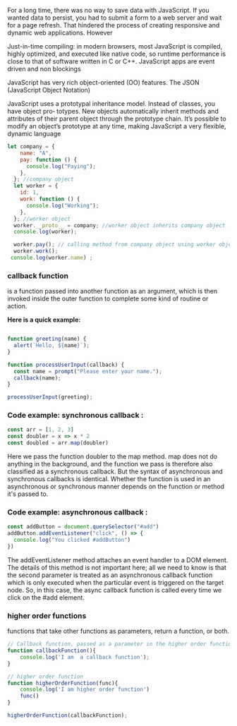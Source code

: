 For a long time, there was no way to save data with JavaScript. If you wanted data to
persist, you had to submit a form to a web server and wait for a page refresh.
That hindered the process of creating responsive and dynamic web applications. However

Just-in-time compiling: in modern browsers, most JavaScript is compiled, highly 
optimized, and executed like native code, so runtime performance is close to that of software
written in C or C++.
JavaScript apps are event driven and non blockings

JavaScript has very rich object-oriented (OO) features. The JSON (JavaScript Object Notation) 

JavaScript uses a prototypal inheritance model. Instead of classes, you have object pro‐
totypes. New objects automatically inherit methods and attributes of their parent object
through the prototype chain. It’s possible to modify an object’s prototype at any time,
making JavaScript a very flexible, dynamic language
``` javascript
let company = {
    name: "A",
    pay: function () {
      console.log("Paying");
    },
  }; //company object
  let worker = {
    id: 1,
    work: function () {
      console.log("Working");
    },
  }; //worker object
  worker.__proto__ = company; //worker object inherits company object
  console.log(worker);

  worker.pay(); // calling method from company object using worker object.
  worker.work();
 console.log(worker.name) ;
  ```
### callback function 
is a function passed into another function as an argument, which is then invoked inside the outer function to complete some kind of routine or action.

**Here is a quick example:**
```javascript

function greeting(name) {
  alert(`Hello, ${name}`);
}

function processUserInput(callback) {
  const name = prompt("Please enter your name.");
  callback(name);
}

processUserInput(greeting);

```
### Code example: synchronous callback :
```javascript
const arr = [1, 2, 3]
const doubler = x => x * 2
const doubled = arr.map(doubler)

```
Here we pass the function doubler to the map method. map does not do anything in the background, and the function we pass is therefore also classified as a synchronous callback. But the syntax of asynchronous and synchronous callbacks is identical. Whether the function is used in an asynchronous or synchronous manner depends on the function or method it's passed to.

### Code example: asynchronous callback :
```javascript
const addButton = document.querySelector("#add")
addButton.addEventListener("click", () => {
  console.log("You clicked #addButton")
})
```
The addEventListener method attaches an event handler to a DOM element. The details of this method is not important here; all we need to know is that the second parameter is treated as an asynchronous callback function which is only executed when the particular event is triggered on the target node. So, in this case, the async callback function is called every time we click on the #add element.

### higher order functions 
functions that take other functions as parameters, return a function, or both.
```javascript
// Callback function, passed as a parameter in the higher order function
function callbackFunction(){
    console.log('I am  a callback function');
}

// higher order function
function higherOrderFunction(func){
    console.log('I am higher order function')
    func()
}

higherOrderFunction(callbackFunction);
```